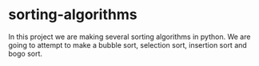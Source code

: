 # sorting-algorithms
In this project we are making several sorting algorithms in python.
We are going to attempt to make a bubble sort, selection sort, insertion sort and bogo sort.

